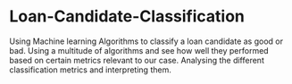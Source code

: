 # Loan-Candidate-Classification
Using Machine learning Algorithms to classify a loan candidate as good or bad.
Using a multitude of algorithms and see how well they performed based on certain metrics relevant to our case.
Analysing the different classification metrics and interpreting them.
